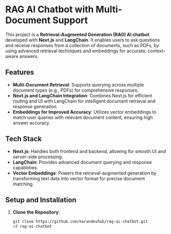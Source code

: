 # RAG AI Chatbot with Multi-Document Support

This project is a **Retrieval-Augmented Generation (RAG) AI chatbot** developed with **Next.js** and **LangChain**. It enables users to ask questions and receive responses from a collection of documents, such as PDFs, by using advanced retrieval techniques and embeddings for accurate, context-aware answers.

## Features

- **Multi-Document Retrieval**: Supports querying across multiple document types (e.g., PDFs) for comprehensive responses.
- **Next.js and LangChain Integration**: Combines Next.js for efficient routing and UI with LangChain for intelligent document retrieval and response generation.
- **Embeddings for Improved Accuracy**: Utilizes vector embeddings to match user queries with relevant document content, ensuring high answer accuracy.

## Tech Stack

- **Next.js**: Handles both frontend and backend, allowing for smooth UI and server-side processing.
- **LangChain**: Provides advanced document querying and response capabilities.
- **Vector Embeddings**: Powers the retrieval-augmented generation by transforming text data into vector format for precise document matching.

## Setup and Installation

1. **Clone the Repository**:
   ```bash
   git clone https://github.com/karandevhub/rag-ai-chatbot.git
   cd rag-ai-chatbot
